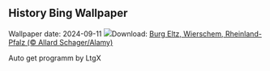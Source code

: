 ## History Bing Wallpaper
Wallpaper date: 2024-09-11
![](https://www.bing.com/th?id=OHR.EltzCastle_DE-DE9717708394_UHD.jpg&w=1000)Download: [Burg Eltz, Wierschem, Rheinland-Pfalz (© Allard Schager/Alamy)](https://www.bing.com/th?id=OHR.EltzCastle_DE-DE9717708394_UHD.jpg)

Auto get programm by LtgX
